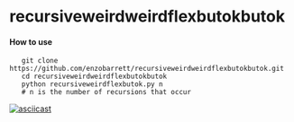 # recursiveweirdweirdflexbutokbutok

#### How to use

```
   git clone https://github.com/enzobarrett/recursiveweirdweirdflexbutokbutok.git
   cd recursiveweirdweirdflexbutokbutok
   python recursiveweirdflexbutok.py n
   # n is the number of recursions that occur
```

[![asciicast](https://asciinema.org/a/xKEEgNsFEgh2FeOfIvdLxLt1e.svg)](https://asciinema.org/a/xKEEgNsFEgh2FeOfIvdLxLt1e)
